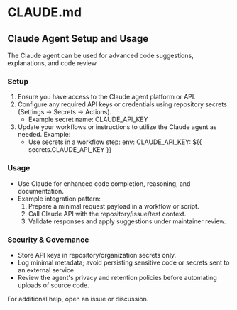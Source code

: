 # CLAUDE.md

## Claude Agent Setup and Usage

The Claude agent can be used for advanced code suggestions, explanations, and code review.

### Setup

1. Ensure you have access to the Claude agent platform or API.
2. Configure any required API keys or credentials using repository secrets (Settings → Secrets → Actions).
   - Example secret name: CLAUDE_API_KEY
3. Update your workflows or instructions to utilize the Claude agent as needed. Example:
   - Use secrets in a workflow step: env: CLAUDE_API_KEY: ${{ secrets.CLAUDE_API_KEY }}

### Usage

- Use Claude for enhanced code completion, reasoning, and documentation.
- Example integration pattern:
  1. Prepare a minimal request payload in a workflow or script.
  2. Call Claude API with the repository/issue/test context.
  3. Validate responses and apply suggestions under maintainer review.

### Security & Governance

- Store API keys in repository/organization secrets only.
- Log minimal metadata; avoid persisting sensitive code or secrets sent to an external service.
- Review the agent's privacy and retention policies before automating uploads of source code.

For additional help, open an issue or discussion.